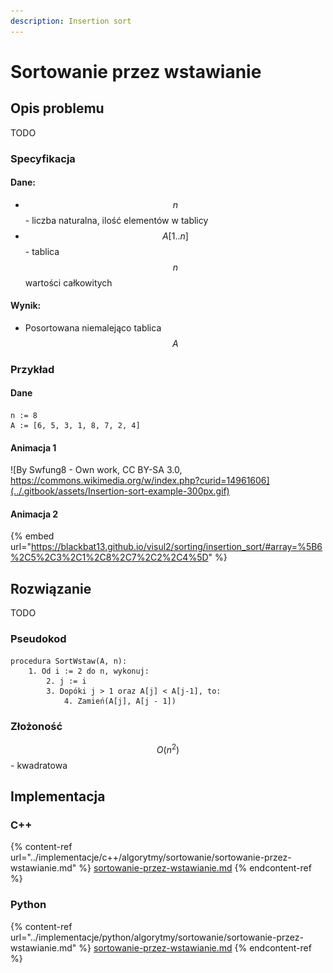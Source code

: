 ```yaml
---
description: Insertion sort
---
```


# Sortowanie przez wstawianie

## Opis problemu

TODO

### Specyfikacja

#### Dane:

* $$n$$ - liczba naturalna, ilość elementów w tablicy
* $$A[1..n]$$ - tablica $$n$$ wartości całkowitych

#### Wynik:

* Posortowana niemalejąco tablica $$A$$ 

### Przykład

#### Dane

```
n := 8
A := [6, 5, 3, 1, 8, 7, 2, 4]
```

#### Animacja 1

![By Swfung8 - Own work, CC BY-SA 3.0, https://commons.wikimedia.org/w/index.php?curid=14961606](../.gitbook/assets/Insertion-sort-example-300px.gif)

#### Animacja 2

{% embed url="https://blackbat13.github.io/visul2/sorting/insertion_sort/#array=%5B6%2C5%2C3%2C1%2C8%2C7%2C2%2C4%5D" %}

## Rozwiązanie

TODO

### Pseudokod

```
procedura SortWstaw(A, n):
    1. Od i := 2 do n, wykonuj:
        2. j := i
        3. Dopóki j > 1 oraz A[j] < A[j-1], to:
            4. Zamień(A[j], A[j - 1])
```

### Złożoność

$$O(n^2)$$ - kwadratowa

## Implementacja

### C++

{% content-ref url="../implementacje/c++/algorytmy/sortowanie/sortowanie-przez-wstawianie.md" %}
[sortowanie-przez-wstawianie.md](../implementacje/c++/algorytmy/sortowanie/sortowanie-przez-wstawianie.md)
{% endcontent-ref %}

### Python

{% content-ref url="../implementacje/python/algorytmy/sortowanie/sortowanie-przez-wstawianie.md" %}
[sortowanie-przez-wstawianie.md](../implementacje/python/algorytmy/sortowanie/sortowanie-przez-wstawianie.md)
{% endcontent-ref %}
